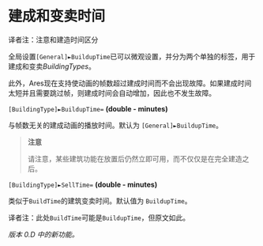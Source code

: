 # 建成和变卖时间

译者注：注意和建造时间区分

全局设置`[General]►BuildupTime`已可以微观设置，并分为两个单独的标签，用于建成和变卖*BuildingTypes*。

此外，Ares现在支持使动画的帧数超过建成时间而不会出现故障。如果建成时间太短并且需要跳过帧，则建成时间会自动增加，因此也不发生故障。

`[BuildingType]►BuildupTime=` **(double - minutes)**

与帧数无关的建成动画的播放时间。默认为 `[General]►BuildupTime`。

> **注意**
>
> 请注意，某些建筑功能在放置后仍然立即可用，而不仅仅是在完全建造之后。

`[BuildingType]►SellTime=` **(double - minutes)**

类似于`BuildTime`的建筑变卖时间。默认值为 `BuildupTime`。

译者注：此处`BuildTime`可能是`BuildupTime`，但原文如此。

*版本 0.D 中的新功能。*